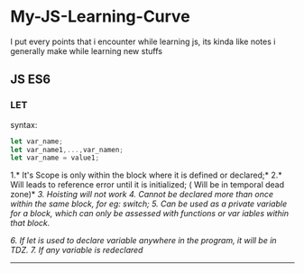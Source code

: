 # My-JS-Learning-Curve
I put every points that i encounter while learning js, its kinda like notes i generally make while learning new stuffs


## JS ES6

### LET

syntax: 
  ```javascript
  let var_name;
  let var_name1,...,var_namen;
  let var_name = value1;
  
  ```
  
	
1.* It's Scope is only within the block where it is defined or declared;*
2.* Will leads to reference error until it is initialized; ( Will be in temporal dead zone)*
*3. Hoisting will not work*
*4. Cannot be declared more than once within the same block, for eg: switch;*
*5. Can be used as a private variable for a block, which can only be assessed with functions or var
   iables within that block.*

*6. If let is used to declare variable anywhere in the program, it will be in TDZ.*
*7. If any variable is redeclared*

___
